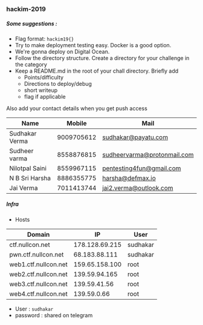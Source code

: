 ### hackim-2019

##### Some suggestions :
+ Flag format: `hackim19{}`
+ Try to make deployment testing easy. Docker is a good option.
+ We're gonna deploy on Digital Ocean.
+ Follow the directory structure. Create a directory for your challenge in the category
+ Keep a README.md in the root of your chall directory. Briefly add
   * Points/difficulty
   * Directions to deploy/debug
   * short writeup
   * flag if applicable

Also add your contact details when you get push access

|Name|Mobile|Mail|
|----|------|----|
|Sudhakar Verma|9009705612|sudhakar@payatu.com|
|Sudheer varma|8558876815| sudheervarma@protonmail.com|
|Nilotpal Saini|8559967115|pentesting4fun@gmail.com|
|N B Sri Harsha|8886355775|harsha@defmax.io|
|Jai Verma|7011413744|jai2.verma@outlook.com|


##### Infra

+ Hosts

|Domain                 |IP             |User       |
|-----------------------|---------------|-----------|
|ctf.nullcon.net        |178.128.69.215 |sudhakar   |
|pwn.ctf.nullcon.net    |68.183.88.111  |sudhakar   |
|web1.ctf.nullcon.net   |159.65.158.100 |root       |
|web2.ctf.nullcon.net   |139.59.94.165  |root       |
|web3.ctf.nullcon.net   |139.59.41.56   |root       |
|web4.ctf.nullcon.net   |139.59.0.66    |root       |

+ User : `sudhakar`
+ password : shared on telegram
